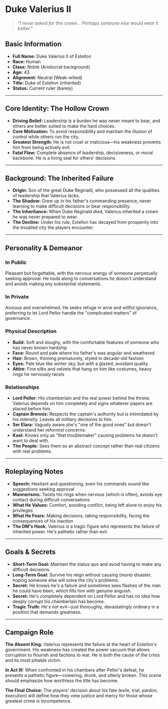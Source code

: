 # Duke Valerius II

> *"I never asked for this crown... Perhaps someone else would wear it better."*

## Basic Information

- **Full Name:** Duke Valerius II of Estellon
- **Race:** Human
- **Class:** Noble (Aristocrat background)
- **Age:** 43
- **Alignment:** Neutral (Weak-willed)
- **Title:** Duke of Estellon (inherited)
- **Status:** Current ruler (barely)

---

## Core Identity: The Hollow Crown

- **Driving Belief:** Leadership is a burden he was never meant to bear, and others are better suited to make the hard choices.
- **Core Motivation:** To avoid responsibility and maintain the illusion of control while others run the city.
- **Greatest Strength:** He is not cruel or malicious—his weakness prevents him from being actively evil.
- **Fatal Flaw:** Complete absence of leadership, decisiveness, or moral backbone. He is a living seal for others' decisions.

---

## Background: The Inherited Failure

- **Origin:** Son of the great Duke Reginald, who possessed all the qualities of leadership that Valerius lacks.
- **The Shadow:** Grew up in his father's commanding presence, never learning to make difficult decisions or bear responsibility.
- **The Inheritance:** When Duke Reginald died, Valerius inherited a crown he was never prepared to wear.
- **The Decline:** Under his rule, Estellon has decayed from prosperity into the troubled city the players encounter.

---

## Personality & Demeanor

### In Public
Pleasant but forgettable, with the nervous energy of someone perpetually seeking approval. He nods along to conversations he doesn't understand and avoids making any substantial statements.

### In Private
Anxious and overwhelmed. He seeks refuge in wine and willful ignorance, preferring to let Lord Pellor handle the "complicated matters" of governance.

### Physical Description
- **Build:** Soft and doughy, with the comfortable features of someone who has never known hardship
- **Face:** Round and pale where his father's was angular and weathered
- **Hair:** Brown, thinning prematurely, styled in decade-old fashion
- **Eyes:** Pale blue like winter sky, but with a glazed, avoidant quality
- **Attire:** Fine silks and velvets that hang on him like costumes, heavy rings he nervously twists

### Relationships

- **Lord Pellor:** His chamberlain and the real power behind the throne. Valerius depends on him completely and signs whatever papers are placed before him.
- **Captain Brennis:** Respects the captain's authority but is intimidated by his intensity. Leaves all military decisions to him.
- **Ser Elara:** Vaguely aware she's "one of the good ones" but doesn't understand her reformist concerns.
- **Kael:** Knows only as "that troublemaker" causing problems he doesn't want to deal with.
- **The People:** Sees them as an abstract concept rather than real citizens with real problems.

---

## Roleplaying Notes

- **Speech:** Hesitant and questioning, even his commands sound like suggestions seeking approval
- **Mannerisms:** Twists his rings when nervous (which is often), avoids eye contact during difficult conversations
- **What He Values:** Comfort, avoiding conflict, being left alone to enjoy his privileges
- **What He Fears:** Making decisions, taking responsibility, facing the consequences of his inaction
- **The DM's Hook:** Valerius is a tragic figure who represents the failure of inherited power. He's pathetic rather than evil.

---

## Goals & Secrets

- **Short-Term Goal:** Maintain the status quo and avoid having to make any difficult decisions.
- **Long-Term Goal:** Survive his reign without causing (more) disaster, hoping someone else will solve the city's problems.
- **Secret:** He knows he's a failure and sometimes sees flashes of the man he could have been, which fills him with genuine anguish.
- **Secret:** He's completely dependent on Lord Pellor and has no idea how deeply corrupt his chamberlain has become.
- **Tragic Truth:** He's not evil—just thoroughly, devastatingly ordinary in a position that demands greatness.

---

## Campaign Role

**The Absent King:** Valerius represents the failure at the heart of Estellon's government. His weakness has created the power vacuum that allows corruption to flourish and factions to war. He is both the cause of the crisis and its most pitiable victim.

**In Act III:** When confronted in his chambers after Pellor's defeat, he presents a pathetic figure—cowering, drunk, and utterly broken. This scene should emphasize how worthless the title has become.

**The Final Choice:** The players' decision about his fate (exile, trial, pardon, execution) will define how they view justice and mercy for those whose greatest crime is incompetence.